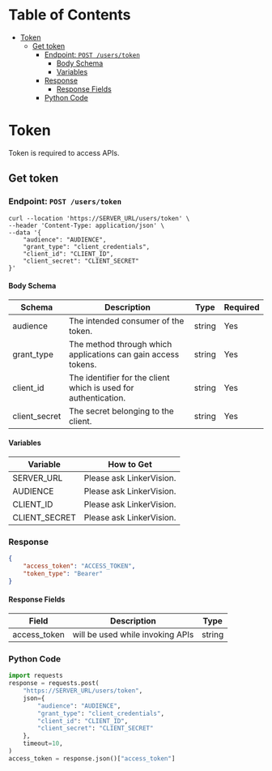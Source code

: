 <!-- START doctoc generated TOC please keep comment here to allow auto update -->

<!-- DON'T EDIT THIS SECTION, INSTEAD RE-RUN doctoc TO UPDATE -->

# Table of Contents

- [Token](#token)
  - [Get token](#get-token)
    - [Endpoint: `POST /users/token`](#endpoint-post-userstoken)
      - [Body Schema](#body-schema)
      - [Variables](#variables)
    - [Response](#response)
      - [Response Fields](#response-fields)
    - [Python Code](#python-code)

<!-- END doctoc generated TOC please keep comment here to allow auto update -->

# Token

Token is required to access APIs.

## Get token

### Endpoint: `POST /users/token`

```c=
curl --location 'https://SERVER_URL/users/token' \
--header 'Content-Type: application/json' \
--data '{
    "audience": "AUDIENCE", 
    "grant_type": "client_credentials", 
    "client_id": "CLIENT_ID",
    "client_secret": "CLIENT_SECRET"
}'
```

#### Body Schema

Schema  | Description | Type | Required
------------- | ------------- | ------------- | -------------
audience | The intended consumer of the token. | string | Yes
grant_type | The method through which applications can gain access tokens. | string | Yes
client_id | The identifier for the client which is used for authentication. | string | Yes
client_secret | The secret belonging to the client. | string | Yes

#### Variables

Variable  | How to Get
------------- | -------------
SERVER_URL | Please ask LinkerVision.
AUDIENCE | Please ask LinkerVision.
CLIENT_ID | Please ask LinkerVision.
CLIENT_SECRET | Please ask LinkerVision.

### Response

```json
{
    "access_token": "ACCESS_TOKEN",
    "token_type": "Bearer"
}
```

#### Response Fields

Field  | Description | Type
------------- | ------------- | -------------
access_token | will be used while invoking APIs | string

### Python Code

```python
import requests
response = requests.post(
    "https://SERVER_URL/users/token",
    json={
        "audience": "AUDIENCE",
        "grant_type": "client_credentials",
        "client_id": "CLIENT_ID",
        "client_secret": "CLIENT_SECRET"
    },
    timeout=10,
)
access_token = response.json()["access_token"]
```

